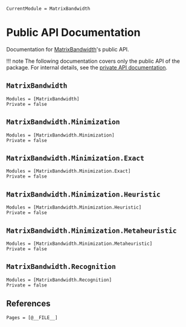 ```@meta
CurrentModule = MatrixBandwidth
```

# Public API Documentation

Documentation for [MatrixBandwidth](https://github.com/Luis-Varona/MatrixBandwidth.jl)'s public API.

!!! note
    The following documentation covers only the public API of the package. For internal details, see the [private API documentation](private_api.md).

## `MatrixBandwidth`

```@autodocs
Modules = [MatrixBandwidth]
Private = false
```

## `MatrixBandwidth.Minimization`

```@autodocs
Modules = [MatrixBandwidth.Minimization]
Private = false
```

## `MatrixBandwidth.Minimization.Exact`

```@autodocs
Modules = [MatrixBandwidth.Minimization.Exact]
Private = false
```

## `MatrixBandwidth.Minimization.Heuristic`

```@autodocs
Modules = [MatrixBandwidth.Minimization.Heuristic]
Private = false
```

## `MatrixBandwidth.Minimization.Metaheuristic`

```@autodocs
Modules = [MatrixBandwidth.Minimization.Metaheuristic]
Private = false
```

## `MatrixBandwidth.Recognition`

```@autodocs
Modules = [MatrixBandwidth.Recognition]
Private = false
```

## References

```@bibliography
Pages = [@__FILE__]
```
